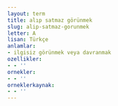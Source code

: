```yaml
---
layout: term
title: alıp satmaz görünmek
slug: alip-satmaz-gorunmek
letter: A
lisan: Türkçe
anlamlar:
- ilgisiz görünmek veya davranmak
ozellikler:
- - ''
ornekler:
- - ''
orneklerkaynak:
- - ''
---
```

